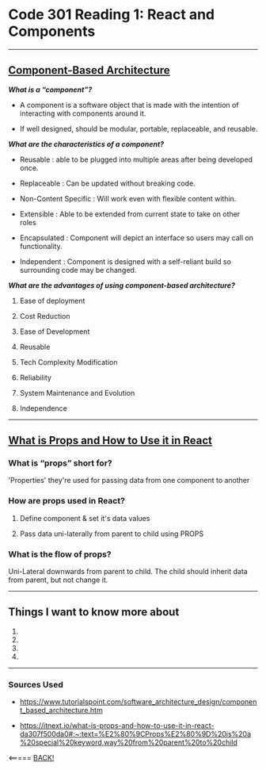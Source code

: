 # Code 301 Reading 1: React and Components

---

## [Component-Based Architecture](https://www.tutorialspoint.com/software_architecture_design/component_based_architecture.htm)

_____What is a “component”?_____

* A component is a software object that is made with the intention of interacting with components around it.

* If well designed, should be modular, portable, replaceable, and reusable.

_____What are the characteristics of a component?_____

* Reusable : able to be plugged into multiple areas after being developed once.

* Replaceable : Can be updated without breaking code.

* Non-Content Specific : Will work even with flexible content within.

* Extensible : Able to be extended from current state to take on other roles

* Encapsulated : Component will depict an interface so users may call on functionality.

* Independent : Component is designed with a self-reliant build so surrounding code may be changed.

_____What are the advantages of using component-based architecture?_____

1. Ease of deployment

2. Cost Reduction

3. Ease of Development

4. Reusable

5. Tech Complexity Modification

6. Reliability

7. System Maintenance and Evolution

8. Independence

---

## [What is Props and How to Use it in React](https://itnext.io/what-is-props-and-how-to-use-it-in-react-da307f500da0#:~:text=%E2%80%9CProps%E2%80%9D%20is%20a%20special%20keyword,way%20from%20parent%20to%20child)

### What is “props” short for?

  'Properties' they're used for passing data from one component to another

### How are props used in React?

1. Define component & set it's data values

2. Pass data uni-laterally from parent to child using PROPS

### What is the flow of props?

Uni-Lateral downwards from parent to child. The child should inherit data from parent, but not change it.

---

## Things I want to know more about

1.

2.

3.

4.

---

### Sources Used

* https://www.tutorialspoint.com/software_architecture_design/component_based_architecture.htm

* https://itnext.io/what-is-props-and-how-to-use-it-in-react-da307f500da0#:~:text=%E2%80%9CProps%E2%80%9D%20is%20a%20special%20keyword,way%20from%20parent%20to%20child


<===== [BACK!](README.md)
